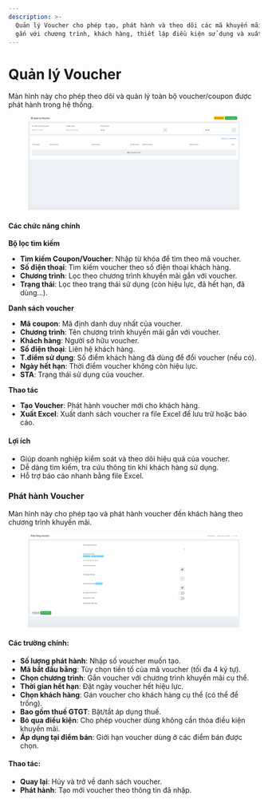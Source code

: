 ```yaml
---
description: >-
  Quản lý Voucher cho phép tạo, phát hành và theo dõi các mã khuyến mãi. Hỗ trợ
  gắn với chương trình, khách hàng, thiết lập điều kiện sử dụng và xuất dữ liệu.
---
```


# Quản lý Voucher

Màn hình này cho phép theo dõi và quản lý toàn bộ voucher/coupon được phát hành trong hệ thống.

<figure><img src="../.gitbook/assets/image (3) (1).png" alt=""><figcaption></figcaption></figure>

#### Các chức năng chính

**Bộ lọc tìm kiếm**

* **Tìm kiếm Coupon/Voucher**: Nhập từ khóa để tìm theo mã voucher.
* **Số điện thoại**: Tìm kiếm voucher theo số điện thoại khách hàng.
* **Chương trình**: Lọc theo chương trình khuyến mãi gắn với voucher.
* **Trạng thái**: Lọc theo trạng thái sử dụng (còn hiệu lực, đã hết hạn, đã dùng…).

**Danh sách voucher**

* **Mã coupon**: Mã định danh duy nhất của voucher.
* **Chương trình**: Tên chương trình khuyến mãi gắn với voucher.
* **Khách hàng**: Người sở hữu voucher.
* **Số điện thoại**: Liên hệ khách hàng.
* **T.điểm sử dụng**: Số điểm khách hàng đã dùng để đổi voucher (nếu có).
* **Ngày hết hạn**: Thời điểm voucher không còn hiệu lực.
* **STA**: Trạng thái sử dụng của voucher.

**Thao tác**

* **Tạo Voucher**: Phát hành voucher mới cho khách hàng.
* **Xuất Excel**: Xuất danh sách voucher ra file Excel để lưu trữ hoặc báo cáo.

#### Lợi ích

* Giúp doanh nghiệp kiểm soát và theo dõi hiệu quả của voucher.
* Dễ dàng tìm kiếm, tra cứu thông tin khi khách hàng sử dụng.
* Hỗ trợ báo cáo nhanh bằng file Excel.



### Phát hành Voucher

Màn hình này cho phép tạo và phát hành voucher đến khách hàng theo chương trình khuyến mãi.

<figure><img src="../.gitbook/assets/image (4) (1).png" alt=""><figcaption></figcaption></figure>

#### Các trường chính:

* **Số lượng phát hành**: Nhập số voucher muốn tạo.
* **Mã bắt đầu bằng**: Tùy chọn tiền tố của mã voucher (tối đa 4 ký tự).
* **Chọn chương trình**: Gắn voucher với chương trình khuyến mãi cụ thể.
* **Thời gian hết hạn**: Đặt ngày voucher hết hiệu lực.
* **Chọn khách hàng**: Gán voucher cho khách hàng cụ thể (có thể để trống).
* **Bao gồm thuế GTGT**: Bật/tắt áp dụng thuế.
* **Bỏ qua điều kiện**: Cho phép voucher dùng không cần thỏa điều kiện khuyến mãi.
* **Áp dụng tại điểm bán**: Giới hạn voucher dùng ở các điểm bán được chọn.

#### Thao tác:

* **Quay lại**: Hủy và trở về danh sách voucher.
* **Phát hành**: Tạo mới voucher theo thông tin đã nhập.
